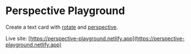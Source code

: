 # Perspective Playground

Create a text card with [rotate](<https://developer.mozilla.org/en-US/docs/Web/CSS/transform-function/rotate()>) and [perspective](https://developer.mozilla.org/en-US/docs/Web/CSS/perspective).

Live site: [https://perspective-playground.netlify.app](https://perspective-playground.netlify.app)
